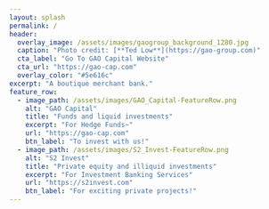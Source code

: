 ```yaml
---
layout: splash
permalink: /
header:
  overlay_image: /assets/images/gaogroup_background_1280.jpg
  caption: "Photo credit: [**Ted Low**](https://gao-group.com)"
  cta_label: "Go To GAO Capital Website"
  cta_url: "https://gao-cap.com"
  overlay_color: "#5e616c"
excerpt: "A boutique merchant bank."
feature_row:
  - image_path: /assets/images/GAO_Capital-FeatureRow.png
    alt: "GAO Capital"
    title: "Funds and liquid investments"
    excerpt: "For Hedge Funds~"
    url: "https://gao-cap.com"
    btn_label: "To invest with us!"
  - image_path: /assets/images/S2_Invest-FeatureRow.png
    alt: "S2 Invest"
    title: "Private equity and illiquid investments"
    excerpt: "For Investment Banking Services"
    url: "https://s2invest.com"
    btn_label: "For exciting private projects!"
---
```

